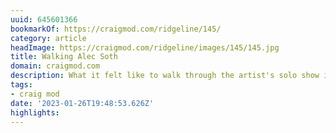 ```yaml
---
uuid: 645601366
bookmarkOf: https://craigmod.com/ridgeline/145/
category: article
headImage: https://craigmod.com/ridgeline/images/145/145.jpg
title: Walking Alec Soth
domain: craigmod.com
description: What it felt like to walk through the artist's solo show in Japan
tags:
- craig mod
date: '2023-01-26T19:48:53.626Z'
highlights:
---
```




